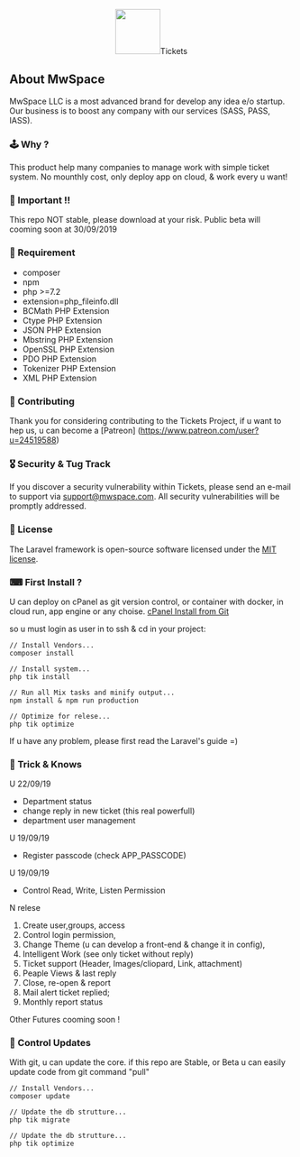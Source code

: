 <p align="center"><img src="https://avatars0.githubusercontent.com/u/29952045?s=460&v=4" width="80">Tickets</p>

## About MwSpace
MwSpace LLC is a most advanced brand for develop any idea e/o startup. Our business is to boost any company with our services (SASS, PASS, IASS).

### 🕹 Why ?
This product help many companies to manage work with simple ticket system.
No mounthly cost, only deploy app on cloud, & work every u want! 

### 👛 Important !! 

This repo NOT stable, please download at your risk. Public beta will cooming soon at 30/09/2019

### 🛒 Requirement
- composer
- npm
- php >=7.2
- extension=php_fileinfo.dll
- BCMath PHP Extension
- Ctype PHP Extension
- JSON PHP Extension
- Mbstring PHP Extension
- OpenSSL PHP Extension
- PDO PHP Extension
- Tokenizer PHP Extension
- XML PHP Extension

### 🥋 Contributing
Thank you for considering contributing to the Tickets Project, if u want to hep us, 
u can become a [Patreon] (https://www.patreon.com/user?u=24519588)

### 🎖 Security & Tug Track
If you discover a security vulnerability within Tickets, please send an e-mail to support via [support@mwspace.com](mailto:support@mwspace.com). All security vulnerabilities will be promptly addressed.

### 🔋 License
The Laravel framework is open-source software licensed under the [MIT license](https://opensource.org/licenses/MIT).

### ⌨ First Install ?
U can deploy on cPanel as git version control, or container with docker, in cloud run, app engine or any choise. [cPanel Install from Git](https://www.youtube.com/watch?v=K63EGgPvlIw)

so u must login as user in to ssh & cd in your project:

    // Install Vendors...
    composer install
    
    // Install system...
    php tik install
   
    // Run all Mix tasks and minify output...
    npm install & npm run production

    // Optimize for relese...
    php tik optimize

If u have any problem, please first read the Laravel's guide =)

### 🔫 Trick & Knows

U 22/09/19
- Department status
- change reply in new ticket (this real powerfull)
- department user management

U 19/09/19
- Register passcode (check APP_PASSCODE)

U 19/09/19
- Control Read, Write, Listen Permission

N relese
1) Create user,groups, access
1) Control login permission,
1) Change Theme (u can develop a front-end & change it in config),
1) Intelligent Work (see only ticket without reply)
1) Ticket support (Header, Images/cliopard, Link, attachment)
1) Peaple Views & last reply
1) Close, re-open & report
1) Mail alert ticket replied;
1) Monthly report status 

Other Futures cooming soon !

### 🔮 Control Updates

With git, u can update the core. if this repo are Stable, or Beta u can easily update code from git command "pull"

    // Install Vendors...
    composer update
    
    // Update the db strutture...
    php tik migrate
    
    // Update the db strutture...
    php tik optimize

